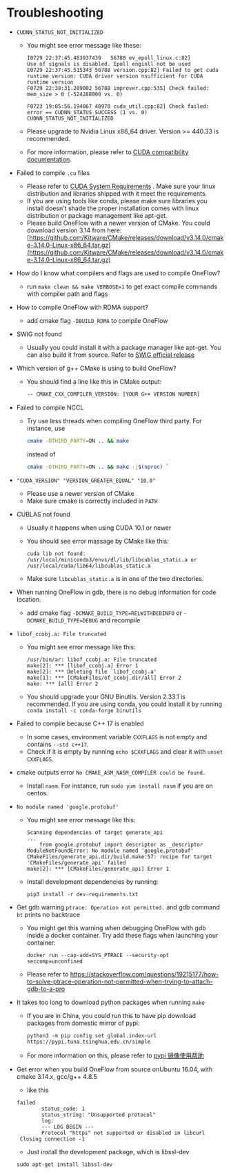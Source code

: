 # Troubleshooting

- `CUDNN_STATUS_NOT_INITIALIZED`

  - You might see error message like these:

    ```
    I0729 22:37:45.483937439   56788 ev_epoll_linux.c:82]        Use of signals is disabled. Epoll enginll not be used
    E0729 22:37:45.515343 56788 version.cpp:82] Failed to get cuda runtime version: CUDA driver version nsufficient for CUDA runtime version
    F0729 22:38:31.209002 56788 improver.cpp:535] Check failed: mem_size > 0 (-524288000 vs. 0)
    ```

    ```
    F0723 19:05:56.194067 40970 cuda_util.cpp:82] Check failed: error == CUDNN_STATUS_SUCCESS (1 vs. 0) CUDNN_STATUS_NOT_INITIALIZED
    ```

  - Please upgrade to Nvidia Linux x86_64 driver. Version >= 440.33 is recommended.

  - For more information, please refer to [CUDA compatibility documentation](https://docs.nvidia.com/deploy/cuda-compatibility/index.html).

- Failed to compile `.cu` files

  - Please refer to [CUDA System Requirements](https://docs.nvidia.com/cuda/cuda-installation-guide-linux/index.html#system-requirements) . Make sure your linux distribution and libraries shipped with it meet the requirements.
  - If you are using tools like conda, please make sure libraries you install doesn't shade the proper installation comes with linux distribution or package management like apt-get.
  - Please build OneFlow with a newer version of CMake. You could download version 3.14 from here: [https://github.com/Kitware/CMake/releases/download/v3.14.0/cmake-3.14.0-Linux-x86_64.tar.gz](https://github.com/Kitware/CMake/releases/download/v3.14.0/cmake-3.14.0-Linux-x86_64.tar.gz)

- How do I know what compilers and flags are used to compile OneFlow?

  - run `make clean && make VERBOSE=1` to get exact compile commands with compiler path and flags

- How to compile OneFlow with RDMA support?

  - add cmake flag `-DBUILD_RDMA` to compile OneFlow

- SWIG not found

  - Usually you could install it with a package manager like apt-get. You can also build it from source. Refer to [SWIG official release](http://www.swig.org/download.html)

- Which version of g++ CMake is using to build OneFlow?

  - You should find a line like this in CMake output:

    ```bash
    -- CMAKE_CXX_COMPILER_VERSION: [YOUR G++ VERSION NUMBER]
    ```

- Failed to compile NCCL

  - Try use less threads when compiling OneFlow third party. For instance, use

    ```bash
    cmake -DTHIRD_PARTY=ON .. && make
    ```

    instead of

    ```bash
    cmake -DTHIRD_PARTY=ON .. && make -j$(nproc) `
    ```

- `"CUDA_VERSION" "VERSION_GREATER_EQUAL" "10.0"`

  - Please use a newer version of CMake
  - Make sure cmake is correctly included in `PATH`

- CUBLAS not found

  - Usually it happens when using CUDA 10.1 or newer

  - You should see error massage by CMake like this:

    ```
    cuda lib not found: /usr/local/miniconda3/envs/dl/lib/libcublas_static.a or
    /usr/local/cuda/lib64/libcublas_static.a
    ```

  - Make sure `libcublas_static.a` is in one of the two directories.

- When running OneFlow in gdb, there is no debug information for code location.

  - add cmake flag `-DCMAKE_BUILD_TYPE=RELWITHDEBINFO` or `-DCMAKE_BUILD_TYPE=DEBUG` and recompile

- `libof_ccobj.a: File truncated`

  - You might see error message like this:

    ```
    /usr/bin/ar: libof_ccobj.a: File truncated
    make[2]: *** [libof_ccobj.a] Error 1
    make[2]: *** Deleting file `libof_ccobj.a'
    make[1]: *** [CMakeFiles/of_ccobj.dir/all] Error 2
    make: *** [all] Error 2
    ```

  - You should upgrade your GNU Binutils. Version 2.33.1 is recommended. If you are using conda, you could install it by running `conda install -c conda-forge binutils`

- Failed to compile because C++ 17 is enabled

  - In some cases, environment variable `CXXFLAGS` is not empty and contains `--std c++17`.
  - Check if it is empty by running `echo $CXXFLAGS` and clear it with `unset CXXFLAGS`.

- cmake outputs error `No CMAKE_ASM_NASM_COMPILER could be found.`

  - Install `nasm`. For instance, run `sudo yum install nasm` if you are on centos.

- `No module named 'google.protobuf'`

  - You might see error message like this:

    ```
    Scanning dependencies of target generate_api
    ...
        from google.protobuf import descriptor as _descriptor
    ModuleNotFoundError: No module named 'google.protobuf'
    CMakeFiles/generate_api.dir/build.make:57: recipe for target 'CMakeFiles/generate_api' failed
    make[2]: *** [CMakeFiles/generate_api] Error 1
    ```

  - Install development dependencies by running:

    ```
    pip3 install -r dev-requirements.txt
    ```

- Get gdb warning `ptrace: Operation not permitted.` and gdb command `bt` prints no backtrace

  - You might get this warning when debugging OneFlow with gdb inside a docker container. Try add these flags when launching your container:

    ```
    docker run --cap-add=SYS_PTRACE --security-opt seccomp=unconfined
    ```

  - Please refer to https://stackoverflow.com/questions/19215177/how-to-solve-ptrace-operation-not-permitted-when-trying-to-attach-gdb-to-a-pro

- It takes too long to download python packages when running `make`

  - If you are in China, you could run this to have pip download packages from domestic mirror of pypi:

    ```
    python3 -m pip config set global.index-url https://pypi.tuna.tsinghua.edu.cn/simple
    ```

  - For more information on this, please refer to [pypi 镜像使用帮助](https://mirror.tuna.tsinghua.edu.cn/help/pypi/)

- Get error when you build OneFlow from source onUbuntu 16.04, with cmake 3.14.x, gcc/g++ 4.8.5

  - like this

  ```
  failed
          status_code: 1
          status_string: "Unsupported protocol"
          log:
          --- LOG BEGIN ---
          Protocol "https" not supported or disabled in libcurl
   Closing connection -1
  ```

  -  Just install the development package, which is libssl-dev

  ``` 
  sudo apt-get install libssl-dev
  ```

  

